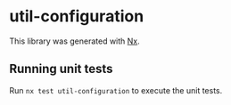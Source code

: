 # util-configuration

This library was generated with [Nx](https://nx.dev).

## Running unit tests

Run `nx test util-configuration` to execute the unit tests.
